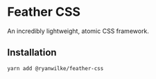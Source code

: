 # Feather CSS
An incredibly lightweight, atomic CSS framework.

## Installation
```
yarn add @ryanwilke/feather-css
```
